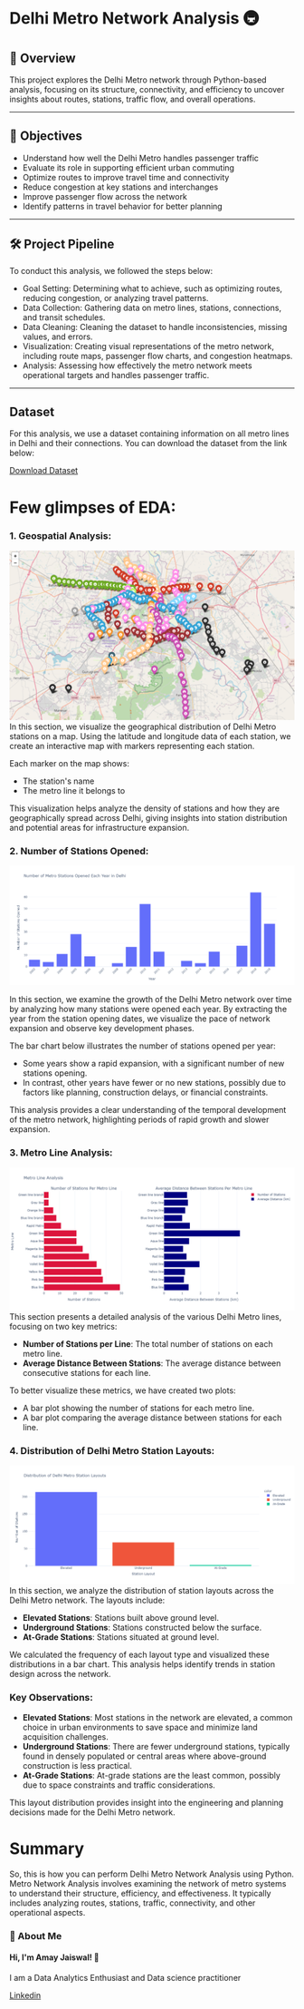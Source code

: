 # Delhi Metro Network Analysis 🚇

## 📌 Overview
This project explores the Delhi Metro network through Python-based analysis, focusing on its structure, connectivity, and efficiency to uncover insights about routes, stations, traffic flow, and overall operations.  

---

## 🎯 Objectives
- Understand how well the Delhi Metro handles passenger traffic
- Evaluate its role in supporting efficient urban commuting
- Optimize routes to improve travel time and connectivity
- Reduce congestion at key stations and interchanges
- Improve passenger flow across the network
- Identify patterns in travel behavior for better planning 

---

## 🛠️ Project Pipeline
To conduct this analysis, we followed the steps below:

- Goal Setting: Determining what to achieve, such as optimizing routes, reducing congestion, or analyzing travel patterns.
- Data Collection: Gathering data on metro lines, stations, connections, and transit schedules.
- Data Cleaning: Cleaning the dataset to handle inconsistencies, missing values, and errors.
- Visualization: Creating visual representations of the metro network, including route maps, passenger flow charts, and congestion heatmaps.
- Analysis: Assessing how effectively the metro network meets operational targets and handles passenger traffic.

---

## Dataset
For this analysis, we use a dataset containing information on all metro lines in Delhi and their connections. You can download the dataset from the link below:

[Download Dataset](https://github.com/shubham261r/Delhi-Metro-Network-Analysis-Project/blob/main/Delhi%20Metro%20Network%20new.csv)

# Few glimpses of EDA:
### 1. Geospatial Analysis:
![Delhi Metro Network](https://github.com/heyamay/Delhi-Metro-Network-Analysis/blob/main/Delhi%20Metro%20Network.jpg)
In this section, we visualize the geographical distribution of Delhi Metro stations on a map. Using the latitude and longitude data of each station, we create an interactive map with markers representing each station. 

Each marker on the map shows:
- The station's name
- The metro line it belongs to

This visualization helps analyze the density of stations and how they are geographically spread across Delhi, giving insights into station distribution and potential areas for infrastructure expansion.

### 2. Number of Stations Opened:
![Number of Stations Opened](https://github.com/heyamay/Delhi-Metro-Network-Analysis/blob/main/No.OfMetroStationsOpened.png)

In this section, we examine the growth of the Delhi Metro network over time by analyzing how many stations were opened each year. By extracting the year from the station opening dates, we visualize the pace of network expansion and observe key development phases.

The bar chart below illustrates the number of stations opened per year:
- Some years show a rapid expansion, with a significant number of new stations opening.
- In contrast, other years have fewer or no new stations, possibly due to factors like planning, construction delays, or financial constraints.

This analysis provides a clear understanding of the temporal development of the metro network, highlighting periods of rapid growth and slower expansion.

### 3. Metro Line Analysis:
![Metro Line Analysis](https://github.com/heyamay/Delhi-Metro-Network-Analysis/blob/main/Metro%20Line%20Analysis.png)
This section presents a detailed analysis of the various Delhi Metro lines, focusing on two key metrics:
- **Number of Stations per Line**: The total number of stations on each metro line.
- **Average Distance Between Stations**: The average distance between consecutive stations for each line.

To better visualize these metrics, we have created two plots:
- A bar plot showing the number of stations for each metro line.
- A bar plot comparing the average distance between stations for each line.

### 4. Distribution of Delhi Metro Station Layouts:
![Distribution of Delhi Metro Station Layouts](https://github.com/heyamay/Delhi-Metro-Network-Analysis/blob/main/Distribution%20Of%20Delhi%20Metro%20Station.png)
In this section, we analyze the distribution of station layouts across the Delhi Metro network. The layouts include:
- **Elevated Stations**: Stations built above ground level.
- **Underground Stations**: Stations constructed below the surface.
- **At-Grade Stations**: Stations situated at ground level.

We calculated the frequency of each layout type and visualized these distributions in a bar chart. This analysis helps identify trends in station design across the network.

### Key Observations:
- **Elevated Stations**: Most stations in the network are elevated, a common choice in urban environments to save space and minimize land acquisition challenges.
- **Underground Stations**: There are fewer underground stations, typically found in densely populated or central areas where above-ground construction is less practical.
- **At-Grade Stations**: At-grade stations are the least common, possibly due to space constraints and traffic considerations.

This layout distribution provides insight into the engineering and planning decisions made for the Delhi Metro network.

# Summary
So, this is how you can perform Delhi Metro Network Analysis using Python. Metro Network Analysis involves examining the network of metro systems to understand their structure, efficiency, and effectiveness. It typically includes analyzing routes, stations, traffic, connectivity, and other operational aspects.

### 🚀 About Me
#### Hi, I'm Amay Jaiswal! 👋
I am a Data Analytics Enthusiast and  Data science practitioner

[Linkedin](https://www.linkedin.com/in/heyamay/)
